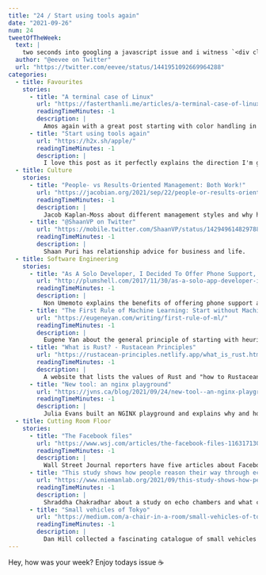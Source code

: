 ```yaml
---
title: "24 / Start using tools again"
date: "2021-09-26"
num: 24
tweetOfTheWeek:
  text: |
    two seconds into googling a javascript issue and i witness `<div class="list-item">` and i want to stop programming for the day
  author: "@eevee on Twitter"
  url: "https://twitter.com/eevee/status/1441951092669964288"
categories:
  - title: Favourites
    stories:
      - title: "A terminal case of Linux"
        url: "https://fasterthanli.me/articles/a-terminal-case-of-linux"
        readingTimeMinutes: -1
        description: |
          Amos again with a great post starting with color handling in terminals and ending deep in assembly code.
      - title: "Start using tools again"
        url: "https://h2x.sh/apple/"
        readingTimeMinutes: -1
        description: |
          I love this post as it perfectly explains the direction I'm going towards myself: Simple, working tools without arbitrary constraints.
  - title: Culture
    stories:
      - title: "People- vs Results-Oriented Management: Both Work!"
        url: "https://jacobian.org/2021/sep/22/people-or-results-oriented/"
        readingTimeMinutes: -1
        description: |
          Jacob Kaplan-Moss about different management styles and why having both is beneficial.
      - title: "@ShaanVP on Twitter"
        url: "https://mobile.twitter.com/ShaanVP/status/1429496148297883656"
        readingTimeMinutes: -1
        description: |
          Shaan Puri has relationship advice for business and life.
  - title: Software Engineering
    stories:
      - title: "As A Solo Developer, I Decided To Offer Phone Support, And This Is What Happened"
        url: "http://plumshell.com/2017/11/30/as-a-solo-app-developer-i-decided-to-offer-phone-support-and-this-is-what-happened/"
        readingTimeMinutes: -1
        description: |
          Non Umemoto explains the benefits of offering phone support as a solo developer.
      - title: "The First Rule of Machine Learning: Start without Machine Learning"
        url: "https://eugeneyan.com/writing/first-rule-of-ml/"
        readingTimeMinutes: -1
        description: |
          Eugene Yan about the general principle of starting with heuristics and manual logic before going to ML.
      - title: "What is Rust? - Rustacean Principles"
        url: "https://rustacean-principles.netlify.app/what_is_rust.html"
        readingTimeMinutes: -1
        description: |
          A website that lists the values of Rust and "how to Rustacean".
      - title: "New tool: an nginx playground"
        url: "https://jvns.ca/blog/2021/09/24/new-tool--an-nginx-playground/"
        readingTimeMinutes: -1
        description: |
          Julia Evans built an NGINX playground and explains why and how.
  - title: Cutting Room Floor
    stories:
      - title: "The Facebook files"
        url: "https://www.wsj.com/articles/the-facebook-files-11631713039"
        readingTimeMinutes: -1
        description: |
          Wall Street Journal reporters have five articles about Facebook and how it's not in control of their platform.
      - title: "This study shows how people reason their way through echo chambers — and what might guide them out"
        url: "https://www.niemanlab.org/2021/09/this-study-shows-how-people-reason-their-way-through-echo-chambers-and-what-might-guide-them-out/"
        readingTimeMinutes: -1
        description: |
          Shraddha Chakradhar about a study on echo chambers and what could fix them.
      - title: "Small vehicles of Tokyo"
        url: "https://medium.com/a-chair-in-a-room/small-vehicles-of-tokyo-7cdda49c2bf8"
        readingTimeMinutes: -1
        description: |
          Dan Hill collected a fascinating catalogue of small vehicles in the (sometimes) narrow streets of Tokyo.
---
```


Hey, how was your week? Enjoy todays issue ☕️

